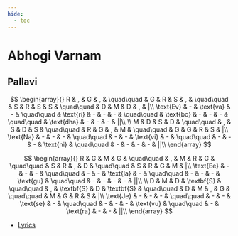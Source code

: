 ```yaml
---
hide:
  - toc
---
```




# Abhogi Varnam

## Pallavi


$$
\begin{array}{}
R & , & G & , & \quad\quad & G & R & S & , & \quad\quad & S & R & S & S  & \quad\quad & D & M & D & , & |\\
\text{Ev} & - & \text{va} & - & \quad\quad & \text{ri} & - & - & - & \quad\quad & \text{bo} & - & - & -  & \quad\quad & \text{dha} & - & - & - & ||\\ \\
M & D & S & D & \quad\quad & , & S & D & S & \quad\quad & R & G & , & M  & \quad\quad & G & G & R & S & |\\
\text{Na} & - & - & - & \quad\quad & - & - & \text{vi} & - & \quad\quad & - & - & - & \text{ni}  & \quad\quad & - & - & - & - & ||\\
\end{array}
$$

$$
\begin{array}{}
R & G & M & G & \quad\quad & , & M & R & G & \quad\quad & S & R & , & D  & \quad\quad & S & R & G & M & |\\
\text{Ee} & - & - & - & \quad\quad & - & - & \text{la} & - & \quad\quad & - & - & - & \text{gu}  & \quad\quad & - & - & - & - & ||\\ \\
D & M & D & \textbf{S} & \quad\quad & , & \textbf{S} & D & \textbf{S} & \quad\quad & D & M & , & G  & \quad\quad & M & G & R & S & |\\
\text{Je} & - & - & - & \quad\quad & - & - & \text{se} & - & \quad\quad & - & - & - & \text{vu}  & \quad\quad & - &  \text{ra} & - & - & ||\\
\end{array}
$$




- [Lyrics](http://www.shivkumar.org/music/varnams/evvaribodhana.pdf)